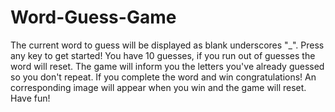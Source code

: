 # Word-Guess-Game
The current word to guess will be displayed as  blank underscores "_".
Press any key to get started! 
You have 10 guesses, if you run out of guesses the word will reset.
The game will inform you the letters you've already guessed so you don't repeat. 
If you complete the word and win congratulations! An corresponding image will appear when you win and the game will reset. 
Have fun!

